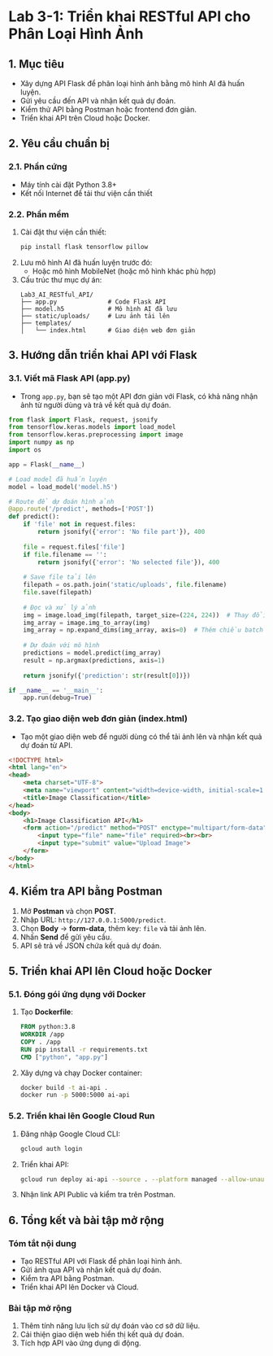 # Lab 3-1: Triển khai RESTful API cho Phân Loại Hình Ảnh

## 1. Mục tiêu
- Xây dựng API Flask để phân loại hình ảnh bằng mô hình AI đã huấn luyện.
- Gửi yêu cầu đến API và nhận kết quả dự đoán.
- Kiểm thử API bằng Postman hoặc frontend đơn giản.
- Triển khai API trên Cloud hoặc Docker.

## 2. Yêu cầu chuẩn bị

### 2.1. Phần cứng
- Máy tính cài đặt Python 3.8+
- Kết nối Internet để tải thư viện cần thiết

### 2.2. Phần mềm
1. Cài đặt thư viện cần thiết:
    ```bash
    pip install flask tensorflow pillow
    ```
2. Lưu mô hình AI đã huấn luyện trước đó:
   - Hoặc mô hình MobileNet (hoặc mô hình khác phù hợp)
3. Cấu trúc thư mục dự án:
    ```
    Lab3_AI_RESTful_API/
    ├── app.py              # Code Flask API
    ├── model.h5            # Mô hình AI đã lưu
    ├── static/uploads/     # Lưu ảnh tải lên
    ├── templates/
    │   └── index.html      # Giao diện web đơn giản
    ```

## 3. Hướng dẫn triển khai API với Flask

### 3.1. Viết mã Flask API (app.py)
- Trong `app.py`, bạn sẽ tạo một API đơn giản với Flask, có khả năng nhận ảnh từ người dùng và trả về kết quả dự đoán.

```python
from flask import Flask, request, jsonify
from tensorflow.keras.models import load_model
from tensorflow.keras.preprocessing import image
import numpy as np
import os

app = Flask(__name__)

# Load model đã huấn luyện
model = load_model('model.h5')

# Route để dự đoán hình ảnh
@app.route('/predict', methods=['POST'])
def predict():
    if 'file' not in request.files:
        return jsonify({'error': 'No file part'}), 400
    
    file = request.files['file']
    if file.filename == '':
        return jsonify({'error': 'No selected file'}), 400
    
    # Save file tải lên
    filepath = os.path.join('static/uploads', file.filename)
    file.save(filepath)
    
    # Đọc và xử lý ảnh
    img = image.load_img(filepath, target_size=(224, 224))  # Thay đổi kích thước cho phù hợp
    img_array = image.img_to_array(img)
    img_array = np.expand_dims(img_array, axis=0)  # Thêm chiều batch
    
    # Dự đoán với mô hình
    predictions = model.predict(img_array)
    result = np.argmax(predictions, axis=1)
    
    return jsonify({'prediction': str(result[0])})

if __name__ == '__main__':
    app.run(debug=True)
```

### 3.2. Tạo giao diện web đơn giản (index.html)
- Tạo một giao diện web để người dùng có thể tải ảnh lên và nhận kết quả dự đoán từ API.

```html
<!DOCTYPE html>
<html lang="en">
<head>
    <meta charset="UTF-8">
    <meta name="viewport" content="width=device-width, initial-scale=1.0">
    <title>Image Classification</title>
</head>
<body>
    <h1>Image Classification API</h1>
    <form action="/predict" method="POST" enctype="multipart/form-data">
        <input type="file" name="file" required><br><br>
        <input type="submit" value="Upload Image">
    </form>
</body>
</html>
```

## 4. Kiểm tra API bằng Postman

1. Mở **Postman** và chọn **POST**.
2. Nhập URL: `http://127.0.0.1:5000/predict`.
3. Chọn **Body** → **form-data**, thêm key: `file` và tải ảnh lên.
4. Nhấn **Send** để gửi yêu cầu.
5. API sẽ trả về JSON chứa kết quả dự đoán.

## 5. Triển khai API lên Cloud hoặc Docker

### 5.1. Đóng gói ứng dụng với Docker

1. Tạo **Dockerfile**:
    ```Dockerfile
    FROM python:3.8
    WORKDIR /app
    COPY . /app
    RUN pip install -r requirements.txt
    CMD ["python", "app.py"]
    ```

2. Xây dựng và chạy Docker container:
    ```bash
    docker build -t ai-api .
    docker run -p 5000:5000 ai-api
    ```

### 5.2. Triển khai lên Google Cloud Run

1. Đăng nhập Google Cloud CLI:
    ```bash
    gcloud auth login
    ```

2. Triển khai API:
    ```bash
    gcloud run deploy ai-api --source . --platform managed --allow-unauthenticated
    ```

3. Nhận link API Public và kiểm tra trên Postman.

## 6. Tổng kết và bài tập mở rộng

### Tóm tắt nội dung
- Tạo RESTful API với Flask để phân loại hình ảnh.
- Gửi ảnh qua API và nhận kết quả dự đoán.
- Kiểm tra API bằng Postman.
- Triển khai API lên Docker và Cloud.

### Bài tập mở rộng
1. Thêm tính năng lưu lịch sử dự đoán vào cơ sở dữ liệu.
2. Cải thiện giao diện web hiển thị kết quả dự đoán.
3. Tích hợp API vào ứng dụng di động.
 